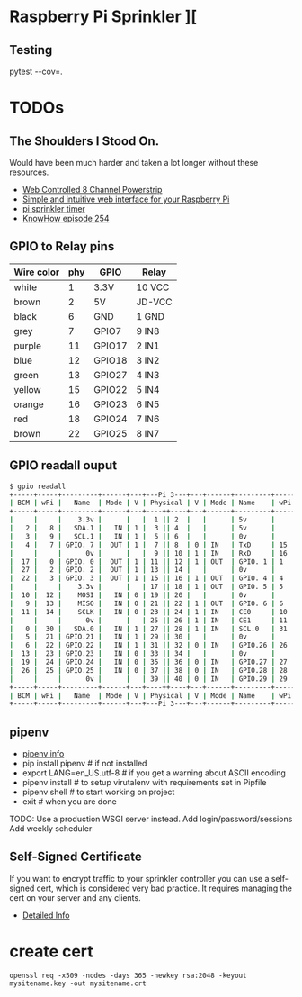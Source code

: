 # Raspberry Pi Sprinkler ][

## Testing
pytest --cov=.

# TODOs
## The Shoulders I Stood On. 
Would have been much harder and taken a lot longer without these resources.

* [Web Controlled 8 Channel Powerstrip](http://www.instructables.com/id/Web-Controlled-8-Channel-Powerstrip/)
* [Simple and intuitive web interface for your Raspberry Pi](http://www.instructables.com/id/Simple-and-intuitive-web-interface-for-your-Raspbe/)
* [pi sprinkler timer](https://github.com/aaronnewcomb/pi-sprinkler-timer)
* [KnowHow episode 254](https://twit.tv/shows/know-how/episodes/254)
    
## GPIO to Relay pins

Wire color | phy | GPIO   | Relay 
-----------|-----|--------|-------
 white     |  1  | 3.3V   | 10 VCC
 brown     |  2  | 5V     | JD-VCC
 black     |  6  | GND    |  1 GND
 grey      |  7  | GPIO7  |  9 IN8
 purple    | 11  | GPIO17 |  2 IN1 
 blue      | 12  | GPIO18 |  3 IN2
 green     | 13  | GPIO27 |  4 IN3
 yellow    | 15  | GPIO22 |  5 IN4
 orange    | 16  | GPIO23 |  6 IN5
 red       | 18  | GPIO24 |  7 IN6
 brown     | 22  | GPIO25 |  8 IN7
 
## GPIO readall ouput

```bash
$ gpio readall
+-----+-----+---------+------+---+---Pi 3---+---+------+---------+-----+-----+
| BCM | wPi |   Name  | Mode | V | Physical | V | Mode | Name    | wPi | BCM |
+-----+-----+---------+------+---+----++----+---+------+---------+-----+-----+
|     |     |    3.3v |      |   |  1 || 2  |   |      | 5v      |     |     |
|   2 |   8 |   SDA.1 |   IN | 1 |  3 || 4  |   |      | 5v      |     |     |
|   3 |   9 |   SCL.1 |   IN | 1 |  5 || 6  |   |      | 0v      |     |     |
|   4 |   7 | GPIO. 7 |  OUT | 1 |  7 || 8  | 0 | IN   | TxD     | 15  | 14  |
|     |     |      0v |      |   |  9 || 10 | 1 | IN   | RxD     | 16  | 15  |
|  17 |   0 | GPIO. 0 |  OUT | 1 | 11 || 12 | 1 | OUT  | GPIO. 1 | 1   | 18  |
|  27 |   2 | GPIO. 2 |  OUT | 1 | 13 || 14 |   |      | 0v      |     |     |
|  22 |   3 | GPIO. 3 |  OUT | 1 | 15 || 16 | 1 | OUT  | GPIO. 4 | 4   | 23  |
|     |     |    3.3v |      |   | 17 || 18 | 1 | OUT  | GPIO. 5 | 5   | 24  |
|  10 |  12 |    MOSI |   IN | 0 | 19 || 20 |   |      | 0v      |     |     |
|   9 |  13 |    MISO |   IN | 0 | 21 || 22 | 1 | OUT  | GPIO. 6 | 6   | 25  |
|  11 |  14 |    SCLK |   IN | 0 | 23 || 24 | 1 | IN   | CE0     | 10  | 8   |
|     |     |      0v |      |   | 25 || 26 | 1 | IN   | CE1     | 11  | 7   |
|   0 |  30 |   SDA.0 |   IN | 1 | 27 || 28 | 1 | IN   | SCL.0   | 31  | 1   |
|   5 |  21 | GPIO.21 |   IN | 1 | 29 || 30 |   |      | 0v      |     |     |
|   6 |  22 | GPIO.22 |   IN | 1 | 31 || 32 | 0 | IN   | GPIO.26 | 26  | 12  |
|  13 |  23 | GPIO.23 |   IN | 0 | 33 || 34 |   |      | 0v      |     |     |
|  19 |  24 | GPIO.24 |   IN | 0 | 35 || 36 | 0 | IN   | GPIO.27 | 27  | 16  |
|  26 |  25 | GPIO.25 |   IN | 0 | 37 || 38 | 0 | IN   | GPIO.28 | 28  | 20  |
|     |     |      0v |      |   | 39 || 40 | 0 | IN   | GPIO.29 | 29  | 21  |
+-----+-----+---------+------+---+----++----+---+------+---------+-----+-----+
| BCM | wPi |   Name  | Mode | V | Physical | V | Mode | Name    | wPi | BCM |
+-----+-----+---------+------+---+---Pi 3---+---+------+---------+-----+-----+
```

## pipenv

*   [pipenv info](https://github.com/pypa/pipenv)
*   pip install pipenv # if not installed
*   export LANG=en_US.utf-8 # if you get a warning about ASCII encoding
*   pipenv install # to setup virutalenv with requirements set in Pipfile
*   pipenv shell # to start working on project
*   exit # when you are done


TODO:
Use a production WSGI server instead.
Add login/password/sessions
Add weekly scheduler

## Self-Signed Certificate
If you want to encrypt traffic to your sprinkler controller you can use a self-signed cert, which
is considered very bad practice. It requires managing the cert on your server and any clients.

* [Detailed Info](https://www.sslshopper.com/article-how-to-create-and-install-an-apache-self-signed-certificate.html)

# create cert
```shell
openssl req -x509 -nodes -days 365 -newkey rsa:2048 -keyout mysitename.key -out mysitename.crt
```
